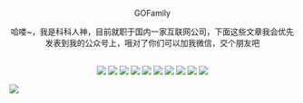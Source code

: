<div align="center">
<p> GOFamily</p>
哈喽~，我是科科人神，目前就职于国内一家互联网公司，下面这些文章我会优先发表到我的<a src="#wechat.png">公众号</a>上，哦对了你们可以加我<a src="#wechat.png">微信</a>，交个朋友吧
<br>
<br>
<p align="center">
<a src='#wechat.png'"><img src="https://img.shields.io/static/v1?label=wechat&message=%E5%BE%AE%E4%BF%A1%E7%BE%A4&color=green"></a>
<a src='#wechat.png'"><img src="https://img.shields.io/static/v1?label=公众号&message=微信公众号&color="></a>
<a src="https://space.bilibili.com/478621088"><img src="https://img.shields.io/static/v1?label=bibili&message=哔哩哔哩&color=blue"></a>
<a src="https://www.zhihu.com/people/shgopher"><img src="https://img.shields.io/static/v1?label=zhihu&message=知乎&color=blue"></a>
<a src="https://juejin.cn/user/2682464104362557"><img src="https://img.shields.io/static/v1?label=juejin&message=掘金&color=blue"></a>
<a src="https://blog.csdn.net/zyfljxzby"><img src="https://img.shields.io/static/v1?label=csdn&message=CSDN&color=red"></a>
<a src="https://www.jianshu.com/u/ceaf3687b2bc"><img src="https://img.shields.io/static/v1?label=jianshu&message=简书&color=red"></a>
<a src="https://www.toutiao.com/c/user/token/MS4wLjABAAAAIGeO1-kCUelF-G8GW3AvJlrEL7tiO24WHJmnX4nV1bs"><img src="https://img.shields.io/static/v1?label=toutiao&message=今日头条&color=red"></a>
<a><img src="https://img.shields.io/static/v1?label=csdn&message=博客园&color=red"></a>
<a src="https://my.oschina.net/shgopher"><img src="https://img.shields.io/static/v1?label=csdn&message=开源中国&color=green"></a>
</p>
</div>

![](https://wx1.sinaimg.cn/large/7435fc79ly1gtsfkrp3eqj22vacn1e85.jpg)
